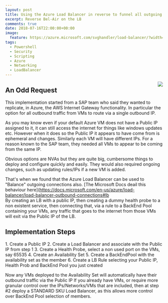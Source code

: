 ```yaml
---
layout: post
title: Using the Azure Load Balancer in reverse to funnel all outgoing traffic via a single IP
excerpt: Reverse Bel-Air on the LB
comments: true
date: 2018-07-16T22:00:00+00:00
image:
  feature: https://azure.microsoft.com/svghandler/load-balancer/?width=600&height=315
tags: 
  - Powershell
  - Security
  - Scripting
  - Azure
  - Networking
  - LoadBalancer
---
```

<img style="float: right;" src="https://azure.microsoft.com/svghandler/load-balancer/?width=600&height=315">

<H2> An Odd Request</H2>
This implementation started from a SAP team who said they wanted to replicate, in Azure, the AWS Internet Gateway functionality. In particular the option for all outbound traffic from VMs to route via a single outbound IP.  

As you may know even if your default Azure VM does not have a Public IP assigned to it, it can still access the internet for things like windows updates etc. However when it does so the Public IP it appears to have come from is ephemeral and changes.  Similarly each VM will have different IPs. For a reason known to the SAP team, they needed all VMs to appear to be coming from the same IP.  

Obvious options are NVAs but they are quite big, cumbersome things to deploy and configure quickly and easily. They would also required ongoing changes, such as updating rules/IPs if a new VM is added.  

That's when we found that the Azure Load Balancer can be used to "Balance" outgoing connections also.
[The Microsoft Docs deail this behaviour here](https://docs.microsoft.com/en-us/azure/load-balancer/load-balancer-outbound-connections#lb  
By creating an LB with a public IP, then creating a dummy health probe to a non existent service, then connecting that, via a rule to a BackEnd Pool containing your VMs, any traffic that goes to the internet from those VMs will exit via the Public IP of the LB.

<H2>Implementation Steps</H2>
1. Create a Public IP
2. Create a Load Balancer and associate with the Public IP from step 1
3. Create a Health Probe, select a non used port on the VMs, say 65535
4. Create an Availability Set
5. Create a BackEndPool with the availability set as the member 
6. Create a LB Rule selecting your Public IP, Health Prob and BackEnd Pool you just created

Now any VMs deployed to the Availability Set will automatically have their outbound traffic via the Public IP
If you already have VMs, or require more granular control over the IPs/Networks/VMs that are included, then at step #2 deploy a STANDARD SKU Load Balancer, as this allows more control over BackEnd Pool selection of members.
